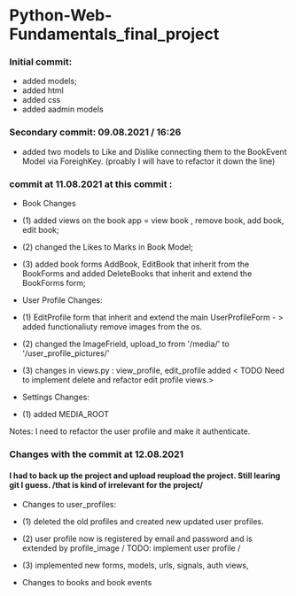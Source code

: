 # Python-Web-Fundamentals_final_project


### Initial commit:
* added models;
* added html
* added css
* added aadmin models


### Secondary commit: 09.08.2021 / 16:26
* added two models to Like and Dislike connecting them to the BookEvent Model via ForeighKey. (proably I will have to refactor it down the line)


### commit at 11.08.2021 at this commit :

* Book Changes
* (1) added views on the book app = view book , remove book, add book, edit book;
* (2) changed the Likes to Marks in Book Model;
* (3) added book forms AddBook, EditBook that inherit from the BookForms and added DeleteBooks that inherit and extend the BookForms form;

*  User Profile Changes: 
* (1) EditProfile form that inherit and extend the  main UserProfileForm  - > added functionaliuty remove images from the os. 
* (2) changed the ImageFrield, upload_to from '/media/' to '/user_profile_pictures/'
* (3) changes in views.py : view_profile, edit_profile added  < TODO Need to implement delete and refactor edit profile views.>

* Settings Changes:
* (1) added MEDIA_ROOT

Notes: I need to refactor the user profile and make it authenticate. 

### Changes with the commit at 12.08.2021

#### I had to back up the project and upload reupload the project. Still learing git I guess. /that is kind of irrelevant for the project/

* Changes to user_profiles:
* (1) deleted the old profiles and created  new updated user profiles.
* (2) user profile now is registered by email and password and is extended by profile_image / TODO: implement user profile / 
* (3) implemented new forms, models, urls, signals, auth views, 

* Changes to books and book events 
